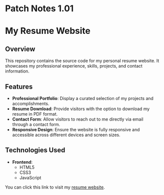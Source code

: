 # Patch Notes 1.01
# My Resume Website

## Overview

This repository contains the source code for my personal resume website. It showcases my professional experience, skills, projects, and contact information.

## Features

- **Professional Portfolio**: Display a curated selection of my projects and accomplishments.
- **Resume Download**: Provide visitors with the option to download my resume in PDF format.
- **Contact Form**: Allow visitors to reach out to me directly via email through a contact form.
- **Responsive Design**: Ensure the website is fully responsive and accessible across different devices and screen sizes.

## Technologies Used

- **Frontend**:
  - HTML5
  - CSS3
  - JavaScript

You can click this link to visit my [resume website](https://home.csulb.edu/~014794518/).
